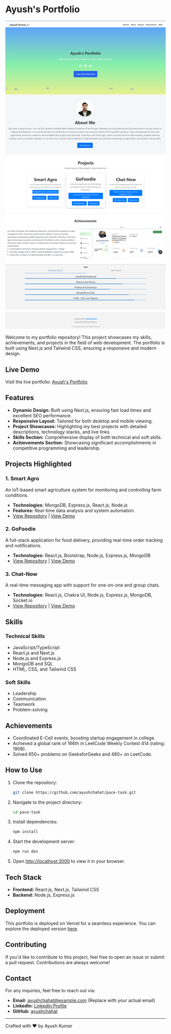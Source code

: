 # Ayush's Portfolio

[![Deployed Portfolio](./MergedImages.png)](https://pace-task-eg7kb3wf2-ayushchahats-projects.vercel.app/)

Welcome to my portfolio repository! This project showcases my skills, achievements, and projects in the field of web development. The portfolio is built using Next.js and Tailwind CSS, ensuring a responsive and modern design.

## Live Demo

Visit the live portfolio: [Ayush's Portfolio](https://pace-task-eg7kb3wf2-ayushchahats-projects.vercel.app/)

## Features

- **Dynamic Design:** Built using Next.js, ensuring fast load times and excellent SEO performance.
- **Responsive Layout:** Tailored for both desktop and mobile viewing.
- **Project Showcases:** Highlighting my best projects with detailed descriptions, technology stacks, and live links.
- **Skills Section:** Comprehensive display of both technical and soft skills.
- **Achievements Section:** Showcasing significant accomplishments in competitive programming and leadership.

## Projects Highlighted

### 1. **Smart Agro**
An IoT-based smart agriculture system for monitoring and controlling farm conditions.

- **Technologies:** MongoDB, Express.js, React.js, Node.js
- **Features:** Real-time data analysis and system automation.
- [View Repository](#) | [View Demo](#)

### 2. **GoFoodie**
A full-stack application for food delivery, providing real-time order tracking and notifications.

- **Technologies:** React.js, Bootstrap, Node.js, Express.js, MongoDB
- [View Repository](#) | [View Demo](#)

### 3. **Chat-Now**
A real-time messaging app with support for one-on-one and group chats.

- **Technologies:** React.js, Chakra UI, Node.js, Express.js, MongoDB, Socket.io
- [View Repository](#) | [View Demo](#)

## Skills

### Technical Skills
- JavaScript/TypeScript
- React.js and Next.js
- Node.js and Express.js
- MongoDB and SQL
- HTML, CSS, and Tailwind CSS

### Soft Skills
- Leadership
- Communication
- Teamwork
- Problem-solving

## Achievements

- Coordinated E-Cell events, boosting startup engagement in college.
- Achieved a global rank of 166th in LeetCode Weekly Contest 414 (rating: 1908).
- Solved 650+ problems on GeeksforGeeks and 480+ on LeetCode.

## How to Use

1. Clone the repository:
   ```bash
   git clone https://github.com/ayushchahat/pace-task.git
   ```
2. Navigate to the project directory:
   ```bash
   cd pace-task
   ```
3. Install dependencies:
   ```bash
   npm install
   ```
4. Start the development server:
   ```bash
   npm run dev
   ```
5. Open [http://localhost:3000](http://localhost:3000) to view it in your browser.

## Tech Stack

- **Frontend:** React.js, Next.js, Tailwind CSS
- **Backend:** Node.js, Express.js

## Deployment

This portfolio is deployed on Vercel for a seamless experience. You can explore the deployed version [here](https://pace-task-eg7kb3wf2-ayushchahats-projects.vercel.app/).

## Contributing

If you'd like to contribute to this project, feel free to open an issue or submit a pull request. Contributions are always welcome!

## Contact

For any inquiries, feel free to reach out via:

- **Email:** [ayushchahat@example.com](mailto:ayushchahat@example.com) (Replace with your actual email)
- **LinkedIn:** [LinkedIn Profile](#)
- **GitHub:** [ayushchahat](https://github.com/ayushchahat)

---

Crafted with ❤️ by Ayush Kumar
